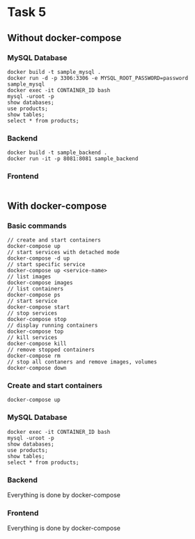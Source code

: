 # Task 5

## Without docker-compose

### MySQL Database
```
docker build -t sample_mysql .
docker run -d -p 3306:3306 -e MYSQL_ROOT_PASSWORD=password sample_mysql
docker exec -it CONTAINER_ID bash
mysql -uroot -p
show databases;
use products;
show tables;
select * from products;
```

### Backend
```
docker build -t sample_backend .
docker run -it -p 8081:8081 sample_backend
```

### Frontend
```

```

## With docker-compose

### Basic commands
```
// create and start containers
docker-compose up
// start services with detached mode
docker-compose -d up
// start specific service
docker-compose up <service-name>
// list images
docker-compose images
// list containers
docker-compose ps
// start service
docker-compose start
// stop services
docker-compose stop
// display running containers
docker-compose top
// kill services
docker-compose kill
// remove stopped containers
docker-compose rm
// stop all contaners and remove images, volumes
docker-compose down
```
### Create and start containers
```
docker-compose up
```

### MySQL Database
```
docker exec -it CONTAINER_ID bash
mysql -uroot -p
show databases;
use products;
show tables;
select * from products;
```

### Backend
Everything is done by docker-compose


### Frontend
Everything is done by docker-compose
